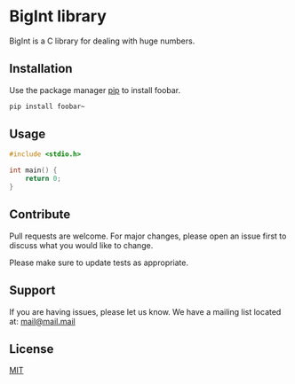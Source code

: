 # BigInt library

BigInt is a C library for dealing with huge numbers.

## Installation

Use the package manager [pip](https://pip.pypa.io/en/stable/) to install foobar.

```bash
pip install foobar~
```

## Usage

```c
#include <stdio.h>

int main() {
    return 0;
}
```

## Contribute
Pull requests are welcome. For major changes, please open an issue first to discuss what you would like to change.

Please make sure to update tests as appropriate.

## Support
If you are having issues, please let us know.
We have a mailing list located at: mail@mail.mail

## License
[MIT](https://choosealicense.com/licenses/mit/)